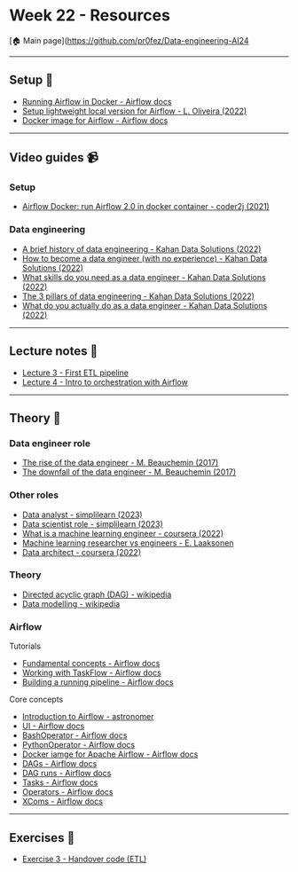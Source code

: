 # Week 22 - Resources

[:house: Main page](https://github.com/pr0fez/Data-engineering-AI24

---
## Setup :wrench:

- [Running Airflow in Docker - Airflow docs](https://airflow.apache.org/docs/apache-airflow/stable/howto/docker-compose/index.html)
- [Setup lightweight local version for Airflow - L. Oliveira (2022)](https://datatalks.club/blog/how-to-setup-lightweight-local-version-for-airflow.html)
- [Docker image for Airflow - Airflow docs](https://airflow.apache.org/docs/docker-stack/index.html)


---   
## Video guides :video_camera:

### Setup
- [Airflow Docker: run Airflow 2.0 in docker container - coder2j (2021)](https://www.youtube.com/watch?v=J6azvFhndLg)

### Data engineering
- [A brief history of data engineering - Kahan Data Solutions (2022)](https://www.youtube.com/watch?v=NmWtdM0vqzY&list=PLy4OcwImJzBKg3rmROyI_CBBAYlQISkOO)
- [How to become a data engineer (with no experience) - Kahan Data Solutions (2022)](https://www.youtube.com/watch?v=ocDG2Y4fjV4&list=PLy4OcwImJzBKg3rmROyI_CBBAYlQISkOO&index=2)
- [What skills do you need as a data engineer - Kahan Data Solutions (2022)](https://www.youtube.com/watch?v=sF04UxNAvmg&list=PLy4OcwImJzBKg3rmROyI_CBBAYlQISkOO&index=7)
- [The 3 pillars of data engineering - Kahan Data Solutions (2022)](https://www.youtube.com/watch?v=Vw0Lm-fpPOs&list=PLy4OcwImJzBKg3rmROyI_CBBAYlQISkOO&index=17)
- [What do you actually do as a data engineer - Kahan Data Solutions (2022)](https://www.youtube.com/watch?v=QGFDs2nG1f8&list=PLy4OcwImJzBKg3rmROyI_CBBAYlQISkOO&index=15)

---
## Lecture notes :book:

- [Lecture 3 - First ETL pipeline](https://github.com/pr0fez/Data-engineering-AI24/tree/main/Lecture-code/Lec3-ETL_pipeline)
- [Lecture 4 - Intro to orchestration with Airflow](https://github.com/pr0fez/Data-engineering-AI24/tree/main/Lecture-code/Lec4-Airflow_intro)


---
## Theory :book:

### Data engineer role 
- [The rise of the data engineer - M. Beauchemin (2017)](https://www.freecodecamp.org/news/the-rise-of-the-data-engineer-91be18f1e603)
- [The downfall of the data engineer - M. Beauchemin (2017)](https://maximebeauchemin.medium.com/the-downfall-of-the-data-engineer-5bfb701e5d6b)

### Other roles 
- [Data analyst - simplilearn (2023)](https://www.simplilearn.com/data-analyst-job-description-article)
- [Data scientist role - simplilearn (2023)](https://www.simplilearn.com/data-scientist-job-description-article)
- [What is a machine learning engineer - coursera (2022)](https://www.coursera.org/articles/what-is-machine-learning-engineer)
- [Machine learning researcher vs engineers - E. Laaksonen](https://valohai.com/blog/machine-learning-researcher-vs-engineers-difference/)
- [Data architect - coursera (2022)](https://www.coursera.org/articles/data-architect)

### Theory 
- [Directed acyclic graph (DAG) - wikipedia](https://en.wikipedia.org/wiki/Directed_acyclic_graph)
- [Data modelling - wikipedia](https://en.wikipedia.org/wiki/Data_modeling)

<!-- maybe move some of these into week 3-->
### Airflow

Tutorials
- [Fundamental concepts  - Airflow docs](https://airflow.apache.org/docs/apache-airflow/stable/tutorial/fundamentals.html)
- [Working with TaskFlow  - Airflow docs](https://airflow.apache.org/docs/apache-airflow/stable/tutorial/taskflow.html)
- [Building a running pipeline  - Airflow docs](https://airflow.apache.org/docs/apache-airflow/stable/tutorial/pipeline.html)

Core concepts
- [Introduction to Airflow - astronomer](https://docs.astronomer.io/learn/intro-to-airflow)
- [UI - Airflow docs](https://airflow.apache.org/docs/apache-airflow/stable/ui.html)
- [BashOperator - Airflow docs](https://airflow.apache.org/docs/apache-airflow/stable/howto/operator/bash.html)
- [PythonOperator - Airflow docs](https://airflow.apache.org/docs/apache-airflow/stable/howto/operator/python.html)
- [Docker iamge for Apache Airflow - Airflow docs](https://airflow.apache.org/docs/docker-stack/index.html)
- [DAGs - Airflow docs](https://airflow.apache.org/docs/apache-airflow/stable/core-concepts/dags.html)
- [DAG runs - Airflow docs](https://airflow.apache.org/docs/apache-airflow/stable/core-concepts/dag-run.html)
- [Tasks - Airflow docs](https://airflow.apache.org/docs/apache-airflow/stable/core-concepts/tasks.html)
- [Operators - Airflow docs](https://airflow.apache.org/docs/apache-airflow/stable/core-concepts/operators.html)
- [XComs - Airflow docs](https://airflow.apache.org/docs/apache-airflow/stable/core-concepts/xcoms.html)

---
## Exercises :running:

- [Exercise 3 - Handover code (ETL)](https://github.com/pr0fez/Data-engineering-AI24/blob/main/Exercises/Exercise3-ETL.md)